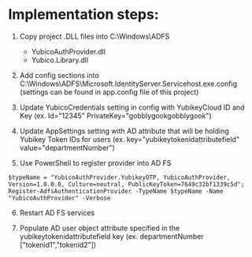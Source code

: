 Implementation steps:
 =============

1. Copy project .DLL files into C:\Windows\ADFS
	- YubicoAuthProvider.dll
	- Yubico.Library.dll

2. Add config sections into C:\Windows\ADFS\Microsoft.IdentityServer.Servicehost.exe.config
	(settings can be found in app.config file of this project)

3. Update YubicoCredentials setting in config with YubikeyCloud ID and Key
	(ex. Id="12345" PrivateKey="gobblygookgobblygook")

4. Update AppSettings setting with AD attribute that will be holding Yubikey Token IDs for users
	(ex. key="yubikeytokenidattributefield" value="departmentNumber")

5. Use PowerShell to register provider into AD FS 

```
$typeName = "YubicoAuthProvider.YubikeyOTP, YubicoAuthProvider, Version=1.0.0.0, Culture=neutral, PublicKeyToken=7649c32bf1339c5d"; 
Register-AdfsAuthenticationProvider -TypeName $typeName -Name "YubicoAuthProvider" -Verbose
```

6. Restart AD FS services

7. Populate AD user object attribute specified in the yubikeytokenidattributefield key
	(ex. departmentNumber ["tokenid1","tokenid2"])
